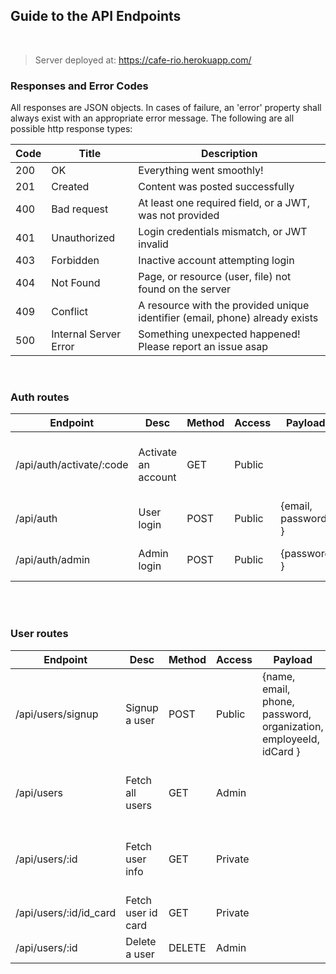 ## Guide to the API Endpoints
<br/>

> Server deployed at: https://cafe-rio.herokuapp.com/

### Responses and Error Codes
All responses are JSON objects. In cases of failure, an 'error' property shall always exist with an appropriate error message. The following are all possible http response types:

|Code|Title|Description|
|-----|-----|-----|
|200|OK|Everything went smoothly!|
|201|Created|Content was posted successfully|
|400|Bad request|At least one required field, or a JWT, was not provided|
|401|Unauthorized|Login credentials mismatch, or JWT invalid|
|403|Forbidden|Inactive account attempting login|
|404|Not Found|Page, or resource (user, file) not found on the server|
|409|Conflict|A resource with the provided unique identifier (email, phone) already exists|
|500|Internal Server Error|Something unexpected happened! Please report an issue asap|

<br/>

### Auth routes

|Endpoint|Desc|Method|Access|Payload|Return|Notes|
|-----|-----|-----|-----|-----|-----|-----|
| /api/auth/activate/:code | Activate an account | GET | Public |  |  | this link is sent via email during registration <br/> |
| /api/auth | User login | POST | Public | {email, password } | { token, User } |  |
| /api/auth/admin | Admin login | POST | Public | {password } | { token } |  |

<br/>
<br/>

### User routes

|Endpoint|Desc|Method|Access|Payload|Return|Notes|
|-----|-----|-----|-----|-----|-----|-----|
| /api/users/signup | Signup a user | POST | Public | {name, email, phone, password, organization, employeeId, idCard } | { user } | idCard must be an image file <br/> Activation link sent via email |
| /api/users | Fetch all users | GET | Admin |  | { count, data : [ User ] } |  |
| /api/users/:id | Fetch user info | GET | Private |  | { count, data : [ User ] } | |
| /api/users/:id/id_card | Fetch user id card | GET | Private |  | image file | |
| /api/users/:id | Delete a user | DELETE | Admin |  | { id } | |
